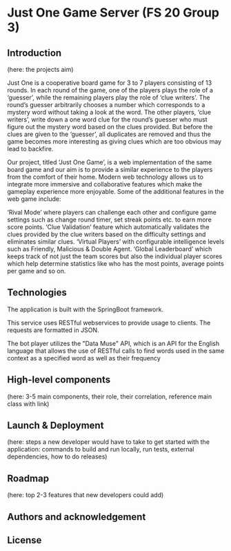 # Just One Game Server (FS 20 Group 3)

## Introduction

(here: the projects aim)

Just One is a cooperative board game for 3 to 7 players consisting of 13 rounds. In each round of the game, one of the players plays the role of a ‘guesser’, while the remaining players play the role of ‘clue writers’. The round’s guesser arbitrarily chooses a number which corresponds to a mystery word without taking a look at the word. The other players, ‘clue writers’, write down a one word clue for the round’s guesser who must figure out the mystery word based on the clues provided. But before the clues are given to the ‘guesser’, all duplicates are removed and thus the game becomes more interesting as giving clues which are too obvious may lead to backfire.

Our project, titled ‘Just One Game’, is a web implementation of the same board game and our aim is to provide a similar experience to the players from the comfort of their home. Modern web technology allows us to integrate more immersive and collaborative features which make the gameplay experience more enjoyable. Some of the additional features in the web game include:

‘Rival Mode’ where players can challenge each other and configure game settings such as change round timer, set streak points etc. to earn more score points.
‘Clue Validation’ feature which automatically validates the clues provided by the clue writers based on the difficulty settings and eliminates similar clues.
‘Virtual Players’ with configurable intelligence levels such as Friendly, Malicious & Double Agent.
‘Global Leaderboard’ which keeps track of not just the team scores but also the individual player scores which help determine statistics like who has the most points, average points per game and so on.

## Technologies

The application is built with the SpringBoot framework.

This service uses RESTful webservices to provide usage to clients. The requests are formatted in JSON.

The bot player utilizes the "Data Muse" API, which is an API for the English language that allows the use of RESTful calls to find words used in the same context as a specified word as well as their frequency

## High-level components

(here: 3-5 main components, their role, their correlation, reference main class with link)

## Launch & Deployment

(here: steps a new developer would have to take to get started with the application: commands to build and run locally, run tests, external dependencies, how to do releases)

## Roadmap

(here: top 2-3 features that new developers could add)

## Authors and acknowledgement

## License